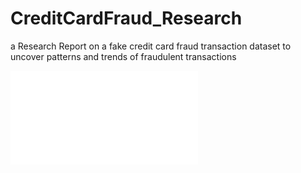 # CreditCardFraud_Research
a Research Report on a fake credit card fraud transaction dataset to uncover patterns and trends of fraudulent transactions

![PDF Report](main/fraud_Final.pdf)
